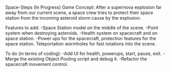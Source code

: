 Space-Steps (In Progress)
Game Concept: After a supernova explosion far away from our current scene, a space crew tries to protect their space station from the incoming asteroid storm cause by the explosion.

Features to add: -Space Station model on the middle of the scene. -Point system when destroying asteroids. -Health system on spacecraft and on space station. -Power ups for the spacecraft, protection features for the space station. Teleportation wormholes for fast rotations into the scene.

To do (in terms of coding): -Add UI for health, powerups, start, pause, exit. -Merge the existing Object Pooling script and debug it. -Refactor the spacecraft movement control.
